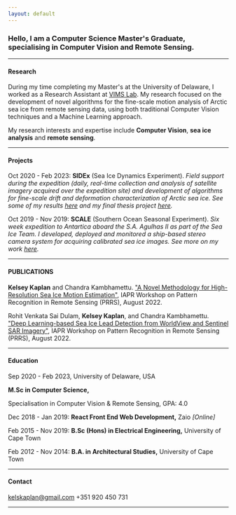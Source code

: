 ```yaml
---
layout: default
---
```


### **Hello**, I am a Computer Science Master's Graduate, specialising in Computer Vision and Remote Sensing.

* * *

#### Research
During my time completing my Master's at the University of Delaware, I worked as a Research Assistant at [VIMS Lab](https://bigdatavision.org/seaIceProjects/).
My research focused on the development of novel algorithms for the fine-scale motion analysis of Arctic sea ice from remote sensing data, using both traditional Computer Vision techniques and a Machine Learning approach.

My research interests and expertise include **Computer Vision**, **sea ice analysis** and **remote sensing**.

* * *


#### Projects

Oct 2020 - Feb 2023: 
**SIDEx** (Sea Ice Dynamics Experiment). _Field support during the expedition (daily, real-time collection and analysis of satellite imagery acquired over the expedition site) and development of algorithms for fine-scale drift and deformation characterization of Arctic sea ice. See some of my results [here](https://vims.cis.udel.edu/iceresearch/motion.html) and my final thesis project [here](https://drive.google.com/file/d/1ie40TW9mYXJtuKKIeAVDcHwtCqkOXwJ_/view?usp=sharing)._


Oct 2019 - Nov 2019: 
**SCALE** (Southern Ocean Seasonal Experiment). _Six week expedition to Antartica aboard the S.A. Agulhas II as part of the Sea Ice Team. I developed, deployed and monitored a ship-based stereo camera system for acquiring calibrated sea ice images. See more on my work [here](https://github.com/kelseykap/kelseykap.github.io/blob/master/thesis.pdf)._

* * *

#### PUBLICATIONS

**Kelsey Kaplan** and Chandra Kambhamettu. ["A Novel Methodology for High-Resolution Sea Ice Motion Estimation"](https://link.springer.com/chapter/10.1007/978-3-031-37731-0_24), IAPR Workshop on Pattern Recognition in Remote Sensing (PRRS), August 2022.

Rohit Venkata Sai Dulam, **Kelsey Kaplan**, and Chandra Kambhamettu. ["Deep Learning-based Sea Ice Lead Detection from WorldView and Sentinel SAR Imagery"](https://link.springer.com/chapter/10.1007/978-3-031-37731-0_25), IAPR Workshop on Pattern Recognition in Remote Sensing (PRRS), August 2022.


* * *

#### Education

Sep 2020 - Feb 2023, University of Delaware, USA

**M.Sc in Computer Science,**

Specialisation in Computer Vision & Remote Sensing, GPA: 4.0

Dec 2018 - Jan 2019:
**React Front End Web Development,** Zaio _[Online]_          

Feb 2015 - Nov 2019: 
**B.Sc (Hons) in Electrical Engineering,** University of Cape Town
           
Feb 2012 - Nov 2014:
**B.A. in Architectural Studies,** University of Cape Town

* * *

#### Contact

kelskaplan@gmail.com
+351 920 450 731

* * *

